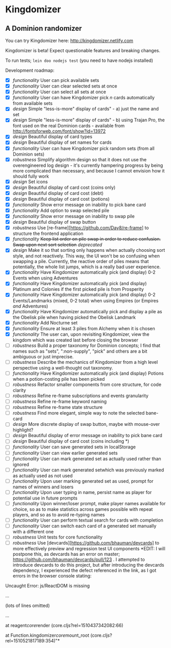 # Kingdomizer
## A Dominion randomizer

You can try Kingdomizer here: http://kingdomizer.netlify.com

Kingdomizer is beta! Expect questionable features and breaking changes.

To run tests; `lein doo nodejs test` (you need to have nodejs installed)


Development roadmap:


- [x] _functionality_ User can pick available sets 
- [x] _functionality_ User can clear selected sets at once
- [x] _functionality_ User can select all sets at once
- [x] _functionality_ User can have Kingdomizer pick _n_ cards automatically from available sets
- [x] _design_ Simple "less-is-more" display of cards" - a) just the name and set
- [x] _design_ Simple "less-is-more" display of cards" - b) using Trajan Pro, the font used on the real Dominion cards - available from http://fontsforweb.com/font/show?id=13972
- [x] _design_ Beautiful display of card types
- [x] _design_ Beautiful display of set names for cards
- [x] _functionality_ User can have Kingdomizer pick random sets (from all Dominion sets)
- [x] _robustness_ Simplify algorithm design so that it does not use the overengineered log design - it's currently hampering progress by being more complicated than necessary, and because I cannot envision how it should fully work 
- [x] _design_ Set icons
- [x] _design_ Beautiful display of card cost (coins only)
- [x] _design_ Beautiful display of card cost (debt)
- [x] _design_ Beautiful display of card cost (potions)
- [x] _functionality_ Show error message on inability to pick bane card
- [x] _functionality_ Add option to swap selected pile
- [x] _functionality_ Show error message on inability to swap pile
- [x] _design_ Beautiful display of swap button
- [x] _robustness_ Use [re-frame][https://github.com/Day8/re-frame] to structure the frontend application
- [x] _functionality_ ~~Keep list order on pile swap in order to reduce confusion. Swap upon next sort selection~~ _deprecated_
- [x] _design_ Make it so that sorting only happens when actually choosing sort style, and not reactively. This way, the UI won't be so confusing when swapping a pile. Currently, the reactive order of piles means that potentially, the whole list jumps, which is a really bad user experience.
- [x] _functionality_ Have Kingdomizer automatically pick (and display) 0-2 Events when using Adventures
- [x] _functionality_ Have Kingdomizer automatically pick (and display) Platinum and Colonies if the first picked pile is from Prosperity
- [x] _functionality_ Have Kingdomizer automatically pick (and display) 0-2 Events/Landmarks (mixed, 0-2 total) when using Empires (or Empires _and_ Adventures)
- [x] _functionality_ Have Kingdomizer automatically pick and display a pile as the Obelisk pile when having picked the Obelisk Landmark
- [x] _functionality_ Add Nocturne set
- [x] _functionality_ Ensure at least 3 piles from Alchemy when it is chosen
- [x] _functionality_ The user can, upon revisiting Kingdomizer, view the kingdom which was created last before closing the browser
- [ ] _robustness_ Build a proper taxonomy for Dominion concepts; I find that names such as "sets", ":non-supply", "pick" and others are a bit ambiguous or just imprecise. 
- [ ] _robustness_ Describe the mechanics of Kingdomizer from a high level perspective using a well-thought out taxonomy.
- [ ] _functionality_ Have Kingdomizer automatically pick (and display) Potions when a potion-costing pile has been picked
- [ ] _robustness_ Refactor smaller components from core structure, for code clarity
- [ ] _robustness_ Refine re-frame subscriptions and events granularity
- [ ] _robustness_ Refine re-frame keyword naming
- [ ] _robustness_ Refine re-frame state structure
- [ ] _robustness_ Find more elegant, simple way to note the selected bane-card
- [ ] _design_ More discrete display of swap button, maybe with mouse-over highlight?
- [ ] _design_ Beautiful display of error message on inability to pick bane card
- [ ] _design_ Beautiful display of card cost (coins including *)
- [ ] _functionality_ User can save generated sets in localStorage
- [ ] _functionality_ User can view earlier generated sets
- [ ] _functionality_ User can mark generated set as actually used rather than ignored
- [ ] _functionality_ User can mark generated setwhich was previously marked as actually used as not used 
- [ ] _functionality_ Upon user marking generated set as used, prompt for names of winners and losers
- [ ] _functionality_ Upon user typing in name, persist name as player for potential use in future prompts
- [ ] _functionality_ Upon winner/loser prompt, make player names available for choice, so as to make statistics across games possible with repeat players, and so as to avoid re-typing names
- [ ] _functionality_ User can perform textual search for cards with completion
- [ ] _functionality_ User can switch each card of a generated set manually with a different one
- [ ] _robustness_ Unit tests for core functionality
- [ ] _robustness_ Use [devcards][https://github.com/bhauman/devcards] to more effectively preview and regression test UI components *EDIT: I will postpone this, as devcards has an error on master; https://github.com/bhauman/devcards/pull/123 . I attempted to introduce devcards to do this project, but after introducing the devcards dependency, I experienced the defect referenced in the link, as I got errors in the browser console stating: 

Uncaught Error: js/ReactDOM is missing

... 

(lots of lines omitted)

...

at reagent$core$render (core.cljs?rel=1510437342082:66)

at Function.kingdomizer$core$mount_root (core.cljs?rel=1510521817189:354)"*
